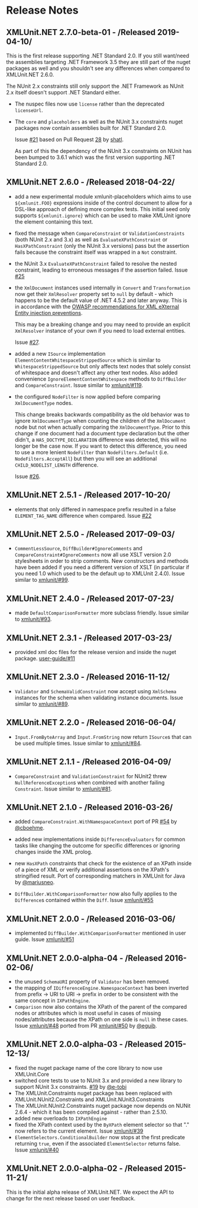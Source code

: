 # Release Notes

## XMLUnit.NET 2.7.0-beta-01 - /Released 2019-04-10/

This is the first release supporting .NET Standard 2.0. If you still
want/need the assemblies targeting .NET Framework 3.5 they are still
part of the nuget packages as well and you shouldn't see any
differences when compared to XMLUnit.NET 2.6.0.

The NUnit 2.x constraints still only support the .NET Framework as
NUnit 2.x itself doesn't support .NET Standard either.

* The nuspec files now use `license` rather than the deprecated
  `licenseUrl`.

* The `core` and `placeholders` as well as the NUnit 3.x constraints
  nuget packages now contain assemblies built for .NET Standard 2.0.

  Issue [#21](https://github.com/xmlunit/xmlunit.net/issues/21) based
  on Pull Request [28](https://github.com/xmlunit/xmlunit.net/pull/28)
  by [shatl](https://github.com/shatl).

  As part of this the dependency of the NUnit 3.x constraints on NUnit
  has been bumped to 3.6.1 which was the first version supporting .NET
  Standard 2.0.

## XMLUnit.NET 2.6.0 - /Released 2018-04-22/

* add a new experimental module xmlunit-placeholders which aims to
  use `${xmlunit.FOO}` expressions inside of the control document to
  allow for a DSL-like approach of defining more complex tests.
  This initial seed only supports `${xmlunit.ignore}` which can be
  used to make XMLUnit ignore the element containing this text.

* fixed the message when `CompareConstraint` or
  `ValidationConstraints` (both NUnit 2.x and 3.x) as well as
  `EvaluateXPathConstraint` or `HasXPathConstraint` (only the NUnit
  3.x versions) pass but the assertion fails because the constraint
  itself was wrapped in a `Not` constraint.

* the NUnit 3.x `EvaluateXPathConstraint` failed to resolve the nested
  constraint, leading to erroneous messages if the assertion failed.
  Issue [#25](https://github.com/xmlunit/xmlunit.net/issues/25)

* the `XmlDocument` instances used internally in `Convert` and
  `Transformation` now get their `XmlResolver` property set to `null`
  by default - which happens to be the default value of .NET 4.5.2 and
  later anyway. This is in accordance with the [OWASP recommendations
  for XML eXternal Entity injection
  preventions](https://www.owasp.org/index.php/XML_External_Entity_(XXE)_Prevention_Cheat_Sheet#.NET).

  This may be a breaking change and you may need to provide an
  explicit `XmlResolver` instance of your own if you need to load
  external entities.

  Issue [#27](https://github.com/xmlunit/xmlunit.net/issues/27).

* added a new `ISource` implementation
  `ElementContentWhitespaceStrippedSource` which is similar to
  `WhitespaceStrippedSource` but only affects text nodes that solely
  consist of whitespace and doesn't affect any other text nodes. Also
  added convenience `IgnoreElementContentWhitespace` methods to
  `DiffBuilder` and `CompareConstraint`.
  Issue similar to [xmlunit/#119](https://github.com/xmlunit/xmlunit/issues/119).

* the configured `NodeFilter` is now applied before comparing
  `XmlDocumentType` nodes.

  This change breaks backwards compatibility as the old behavior was
  to ignore `XmlDocumentType` when counting the children of the
  `XmlDocument` node but not when actually comparing the
  `XmlDocumentType`. Prior to this change if one document had a document
  type declaration but the other didn't, a `HAS_DOCTYPE_DECLARATION`
  difference was detected, this will no longer be the case now. If you
  want to detect this difference, you need to use a more lenient
  `NodeFilter` than `NodeFilters.Default`
  (i.e. `NodeFilters.AcceptAll`) but then you will see an additional
  `CHILD_NODELIST_LENGTH` difference.

  Issue [#26](https://github.com/xmlunit/xmlunit.net/issues/26).

## XMLUnit.NET 2.5.1 - /Released 2017-10-20/

* elements that only differed in namespace prefix resulted in a false
  `ELEMENT_TAG_NAME` difference when compared.
  Issue [#22](https://github.com/xmlunit/xmlunit.net/issues/22)

## XMLUnit.NET 2.5.0 - /Released 2017-09-03/

* `CommentLessSource`, `DiffBuilder#IgnoreComments` and
  `CompareConstraint#IgnoreComments` now all use XSLT version 2.0
  stylesheets in order to strip comments. New constructors and methods
  have been added if you need a different version of XSLT (in
  particular if you need 1.0 which used to be the default up to
  XMLUnit 2.4.0).
  Issue similar to [xmlunit/#99](https://github.com/xmlunit/xmlunit/issues/99).

## XMLUnit.NET 2.4.0 - /Released 2017-07-23/

* made `DefaultComparisonFormatter` more subclass friendly.
  Issue similar to [xmlunit/#93](https://github.com/xmlunit/xmlunit/issues/93).

## XMLUnit.NET 2.3.1 - /Released 2017-03-23/

* provided xml doc files for the release version and inside the nuget
  package.
  [user-guide/#11](https://github.com/xmlunit/user-guide/issues/11)

## XMLUnit.NET 2.3.0 - /Released 2016-11-12/

* `Validator` and `SchemaValidConstraint` now accept using `XmlSchema`
  instances for the schema when validating instance documents.
  Issue similar to [xmlunit/#89](https://github.com/xmlunit/xmlunit/issues/89).

## XMLUnit.NET 2.2.0 - /Released 2016-06-04/

* `Input.FromByteArray` and `Input.FromString` now return `ISource`s
  that can be used multiple times.
  Issue similar to [xmlunit/#84](https://github.com/xmlunit/xmlunit/issues/84).

## XMLUnit.NET 2.1.1 - /Released 2016-04-09/

* `CompareConstraint` and `ValidationConstraint` for NUnit2 threw
  `NullReferenceException`s when combined with another failing
  `Constraint`.
  Issue similar to [xmlunit/#81](https://github.com/xmlunit/xmlunit/issues/81).

## XMLUnit.NET 2.1.0 - /Released 2016-03-26/

* added `CompareConstraint.WithNamespaceContext`
  port of PR [#54](https://github.com/xmlunit/xmlunit/pull/54) by
  [@cboehme](https://github.com/cboehme).

* added new implementations inside `DifferenceEvaluators` for common
  tasks like changing the outcome for specific differences or ignoring
  changes inside the XML prolog.

* new `HasXPath` constraints that check for the existence of an XPath
  inside of a piece of XML or verify additional assertions on the
  XPath's stringified result.
  Port of corresponding matchers in XMLUnit for Java by
  [@mariusneo](https://github.com/mariusneo).

* `DiffBuilder.WithComparisonFormatter` now also fully applies to the
  `Difference`s contained within the `Diff`.
  Issue [xmlunit/#55](https://github.com/xmlunit/xmlunit/issues/55)

## XMLUnit.NET 2.0.0 - /Released 2016-03-06/

* implemented `DiffBuilder.WithComparisonFormatter` mentioned in user
  guide.
  Issue [xmlunit/#51](https://github.com/xmlunit/xmlunit/issues/51)

## XMLUnit.NET 2.0.0-alpha-04 - /Released 2016-02-06/

* the unused `SchemaURI` property of `Validator` has been removed.
* the mapping of `IDifferenceEngine.NamespaceContext` has been
  inverted from prefix -> URI to URI -> prefix in order to be
  consistent with the same concept in `IXPathEngine`.
* `Comparison` now also contains the XPath of the parent of the
  compared nodes or attributes which is most useful in cases of
  missing nodes/attributes because the XPath on one side is `null` in
  these cases.
  Issue [xmlunit/#48](https://github.com/xmlunit/xmlunit/issues/48)
  ported from PR [xmlunit/#50](https://github.com/xmlunit/xmlunit/pull/50)
  by [@eguib](https://github.com/eguib).

## XMLUnit.NET 2.0.0-alpha-03 - /Released 2015-12-13/

* fixed the nuget package name of the core library to now use
  XMLUnit.Core
* switched core tests to use to NUnit 3.x and provided a new library
  to support NUnit 3.x constraints.
  [#19](https://github.com/xmlunit/xmlunit.net/pull/19) by
  [@e-tobi](https://github.com/e-tobi)
* The XMLUnit.Constraints nuget package has been replaced with
  XMLUnit.NUnit2.Constraints and XMLUnit.NUnit3.Constraints
* The XMLUnit.NUnit2.Constraints nuget package now depends on NUNit 2.6.4 -
  which it has been compiled against - rather than 2.5.10.
* added new overloads to `IXPathEngine`
* fixed the XPath context used by the `ByXPath` element selector so
  that "." now refers to the current element.
  Issue [xmlunit/#39](https://github.com/xmlunit/xmlunit/issues/39)
* `ElementSelectors.ConditionalBuilder` now stops at the first
  predicate returning `true`, even if the associated `ElementSelector`
  returns false.
  Issue [xmlunit/#40](https://github.com/xmlunit/xmlunit/issues/40)

## XMLUnit.NET 2.0.0-alpha-02 - /Released 2015-11-21/

This is the initial alpha release of XMLUnit.NET.  We expect the API
to change for the next release based on user feedback.

